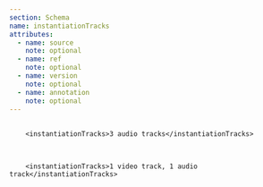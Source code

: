```yaml
---
section: Schema
name: instantiationTracks
attributes:
  - name: source
    note: optional
  - name: ref
    note: optional
  - name: version
    note: optional
  - name: annotation
    note: optional
---
```


<pre>
  <code>
    &lt;instantiationTracks&gt;3 audio tracks&lt;/instantiationTracks&gt;
  </code>
</pre>


<pre>
  <code>
    &lt;instantiationTracks&gt;1 video track, 1 audio track&lt;/instantiationTracks&gt;
  </code>
</pre>
